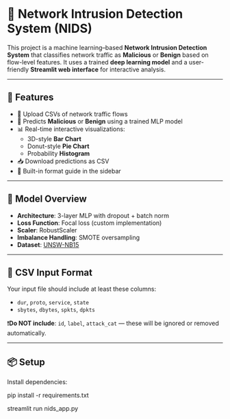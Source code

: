 # 🔐 Network Intrusion Detection System (NIDS)

This project is a machine learning–based **Network Intrusion Detection System** that classifies network traffic as **Malicious** or **Benign** based on flow-level features. It uses a trained **deep learning model** and a user-friendly **Streamlit web interface** for interactive analysis.

---

## 🚀 Features

- 📁 Upload CSVs of network traffic flows
- 🧠 Predicts **Malicious** or **Benign** using a trained MLP model
- 📊 Real-time interactive visualizations:
  - 3D-style **Bar Chart**
  - Donut-style **Pie Chart**
  - Probability **Histogram**
- 📥 Download predictions as CSV
- 📝 Built-in format guide in the sidebar

---

## 🧠 Model Overview

- **Architecture**: 3-layer MLP with dropout + batch norm
- **Loss Function**: Focal loss (custom implementation)
- **Scaler**: RobustScaler
- **Imbalance Handling**: SMOTE oversampling
- **Dataset**: [UNSW-NB15](https://research.unsw.edu.au/projects/unsw-nb15-dataset)

---

## 📄 CSV Input Format

Your input file should include at least these columns:

- `dur`, `proto`, `service`, `state`
- `sbytes`, `dbytes`, `spkts`, `dpkts`

❗**Do NOT include**: `id`, `label`, `attack_cat` — these will be ignored or removed automatically.

---


## 📦 Setup

Install dependencies:

pip install -r requirements.txt


streamlit run nids_app.py
